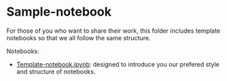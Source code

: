 # Sample-notebook

For those of you who want to share their work, this folder includes template notebooks so that we all follow the same structure.

Notebooks:
- [Template-notebook.ipynb](http://nbviewer.jupyter.org/github/amirhamini/PythonMechEng/blob/master/sample-notebook/Template-notebook.ipynb): designed to introduce you our prefered style and structure of notebooks.
